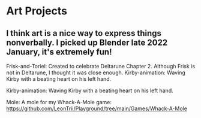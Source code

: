 # Art Projects 

## I think art is a nice way to express things nonverbally. I picked up Blender late 2022 January, it's extremely fun!

Frisk-and-Toriel: Created to celebrate Deltarune Chapter 2. Although Frisk is not in Deltarune, I thought it was close enough.
Kirby-animation: Waving Kirby with a beating heart on his left hand.

Kirby-animation: Waving Kirby with a beating heart on his left hand.

Mole: A mole for my Whack-A-Mole game: https://github.com/LeonTrii/Playground/tree/main/Games/Whack-A-Mole
